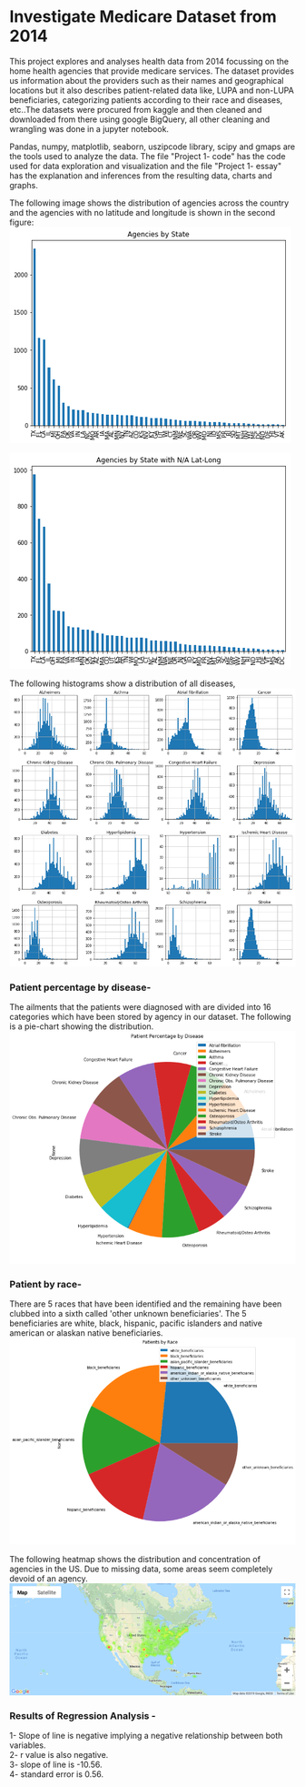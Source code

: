 # Investigate Medicare Dataset from 2014

This project explores and analyses health data from 2014 focussing on the home health agencies that provide medicare services. The dataset provides us information about the providers such as their names and geographical locations but it also describes patient-related data like, LUPA and non-LUPA beneficiaries, categorizing patients according to their race and diseases, etc..The datasets were procured from kaggle and then cleaned and downloaded from there using google BigQuery, all other cleaning and wrangling was done in a jupyter notebook.  

Pandas, numpy, matplotlib, seaborn, uszipcode library, scipy and gmaps are the tools used to analyze the data. The file "Project 1- code" has the code used for data exploration and visualization and the file "Project 1- essay" has the explanation and inferences from the resulting data, charts and graphs. 

The following image shows the distribution of agencies across the country and the agencies with no latitude and longitude is shown in the second figure:
![agencies](https://github.com/shahzina/Investigate-Medicare-Data/blob/master/images/agencies_by_state.png)

![N/A_agencies](https://github.com/shahzina/Investigate-Medicare-Data/blob/master/images/agencies_with_null_locs.png)

The following histograms show a distribution of all diseases, 
![disease_hist](https://github.com/shahzina/Investigate-Medicare-Data/blob/master/images/disease_column_histogram.png)

### Patient percentage by disease- <br> 
The ailments that the patients were diagnosed with are divided into 16 categories which have been stored by agency in our dataset. The following is a pie-chart showing the distribution.
![disease](https://github.com/shahzina/Investigate-Medicare-Data/blob/master/images/patients_by_disease.png)

### Patient by race- <br> 
There are 5 races that have been identified and the remaining have been clubbed into a sixth called 'other unknown beneficiaries'. The 5 beneficiaries are white, black, hispanic, pacific islanders and native american or alaskan native beneficiaries.
![race](https://github.com/shahzina/Investigate-Medicare-Data/blob/master/images/patients_by_race.png)
 
 
The following heatmap shows the distribution and concentration of agencies in the US. Due to missing data, some areas seem completely devoid of an agency. 
![heatmap](https://github.com/shahzina/Investigate-Medicare-Data/blob/master/images/map.png)


### Results of Regression Analysis - <br>
1- Slope of line is negative implying a negative relationship between both variables. <br>
2- r value is also negative. <br>
3- slope of line is -10.56.  <br>
4- standard error is 0.56. <br>
